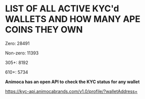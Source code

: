 # LIST OF ALL ACTIVE KYC'd WALLETS AND HOW MANY APE COINS THEY OWN

Zero: 28491

Non-zero: 11393

305+: 8192

610+: 5734

**Animoca has an open API to check the KYC status for any wallet**

https://kyc-api.animocabrands.com/v1.0/profile/?walletAddress=